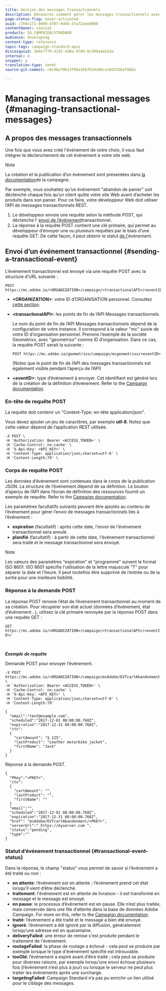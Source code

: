 ```yaml
---
title: Gestion des messages transactionnels
description: Découvrez comment gérer les messages transactionnels avec les API.
page-status-flag: never-activated
uuid: c7b9c171-0409-4707-9d45-3fa72aee8008
contentOwner: sauviat
products: SG_CAMPAIGN/STANDARD
audience: developing
content-type: reference
topic-tags: campaign-standard-apis
discoiquuid: 304e7779-42d2-430a-9704-8c599a4eb1da
internal: n
snippet: y
translation-type: tm+mt
source-git-commit: c0c0be79613f99a15676343d8ce10d335baf968a

---
```



# Managing transactional messages {#managing-transactional-messages}

## A propos des messages transactionnels

Une fois que vous avez créé l'événement de votre choix, il vous faut intégrer le déclenchement de cet événement à votre site web.

>[!NOTE]
>
>La création et la publication d’un événement sont présentées dans <a href="https://helpx.adobe.com/campaign/standard/administration/using/configuring-transactional-messaging.html">la documentation</a>de la campagne.

Par exemple, vous souhaitez qu’un événement "abandon de panier" soit déclenché chaque fois qu’un client quitte votre site Web avant d’acheter les produits dans son panier. Pour ce faire, votre développeur Web doit utiliser l’API de messages transactionnels REST.

1. Le développeur envoie une requête selon la méthode POST, qui déclenche l’ [envoi de l’événement](#sending-a-transactional-event)transactionnel.
1. La réponse à la requête POST contient une clé primaire, qui permet au développeur d’envoyer une ou plusieurs requêtes par le biais d’une requête GET. De cette façon, il peut obtenir le statut [de l'](#transactional-event-status)événement.

## Envoi d’un événement transactionnel {#sending-a-transactional-event}

L’événement transactionnel est envoyé via une requête POST avec la structure d’URL suivante :

```
POST https://mc.adobe.io/<ORGANIZATION>/campaign/<transactionalAPI>/<eventID>
```

* **&lt;ORGANIZATION&gt;**: votre ID d’ORGANISATION personnel. Consultez [cette section](../../api/using/must-read.md).

* **&lt;transactionalAPI&gt;**: les points de fin de l’API Messages transactionnels.

   Le nom du point de fin de l’API Messages transactionnels dépend de la configuration de votre instance. Il correspond à la valeur "mc" suivie de votre ID d’organisation personnel. Prenons l’exemple de la société Geometrixx, avec "geometrixx" comme ID d’organisation. Dans ce cas, la requête POST serait la suivante :

   `POST https://mc.adobe.io/geometrixx/campaign/mcgeometrixx/<eventID>`

   (Notez que le point de fin de l’API des messages transactionnels est également visible pendant l’aperçu de l’API)

* **&lt;eventID&gt;**: type d’événement à envoyer. Cet identifiant est généré lors de la création de la définition d’événement. Refer to the [Campaign documentation](https://helpx.adobe.com/campaign/standard/administration/using/configuring-transactional-messaging.html).

### En-tête de requête POST

La requête doit contenir un "Content-Type: en-tête application/json".

Vous devez ajouter un jeu de caractères, par exemple **utf-8**. Notez que cette valeur dépend de l’application REST utilisée.

```
-X POST \
-H 'Authorization: Bearer <ACCESS_TOKEN>' \
-H 'Cache-Control: no-cache' \
-H 'X-Api-Key: <API_KEY>' \
-H 'Content-Type: application/json;charset=utf-8' \
-H 'Content-Length:79' \
```

### Corps de requête POST

Les données d’événement sont contenues dans le corps de la publication JSON. La structure de l’événement dépend de sa définition. Le bouton d’aperçu de l’API dans l’écran de définition des ressources fournit un exemple de requête. Refer to the [Campaign documentation](https://helpx.adobe.com/campaign/standard/administration/using/configuring-transactional-messaging.html).

Les paramètres facultatifs suivants peuvent être ajoutés au contenu de l’événement pour gérer l’envoi de messages transactionnels liés à l’événement :

* **expiration** (facultatif) : après cette date, l'envoi de l'événement transactionnel sera annulé.
* **planifié** (facultatif) : à partir de cette date, l'événement transactionnel sera traité et le message transactionnel sera envoyé.

>[!NOTE]
>
>Les valeurs des paramètres "expiration" et "programmé" suivent le format ISO 8601. ISO 8601 spécifie l'utilisation de la lettre majuscule "T" pour séparer la date et l'heure. Il peut toutefois être supprimé de l’entrée ou de la sortie pour une meilleure lisibilité.

### Réponse à la demande POST

La réponse POST renvoie l’état de l’événement transactionnel au moment de sa création. Pour récupérer son état actuel (données d’événement, état d’événement...), utilisez la clé primaire renvoyée par la réponse POST dans une requête GET :

`GET https://mc.adobe.io/<ORGANIZATION>/campaign/<transactionalAPI>/<eventID>/`

<br/>

***Exemple de requête***

Demande POST pour envoyer l’événement.

```
-X POST https://mc.adobe.io/<ORGANIZATION>/campaign/mcAdobe/EVTcartAbandonment \
-H 'Authorization: Bearer <ACCESS_TOKEN>' \
-H 'Cache-Control: no-cache' \
-H 'X-Api-Key: <API_KEY>' \
-H 'Content-Type: application/json;charset=utf-8' \
-H 'Content-Length:79'

{
  "email":"test@example.com",
  "scheduled":"2017-12-01 08:00:00.768Z",
  "expiration":"2017-12-31 08:00:00.768Z",
  "ctx":
  {
    "cartAmount": "$ 125",
    "lastProduct": "Leather motorbike jacket",
    "firstName": "Jack"
  }
}
```

Réponse à la demande POST.

```
{
  "PKey":"<PKEY>",
  "ctx":
  {
    "cartAmount": "",
    "lastProduct": "",
    "firstName": ""
  }
  "email":"",
  "scheduled":"2017-12-01 08:00:00.768Z",
  "expiration":"2017-12-31 08:00:00.768Z",
  "href": "mcAdobe/EVTcartAbandonment/<PKEY>",
  "serverUrl":" https://myserver.com ",
  "status":"pending",
  "type":""
}
```

### Statut d’événement transactionnel {#transactional-event-status}

Dans la réponse, le champ "status" vous permet de savoir si l’événement a été traité ou non :

* **en attente**: l’événement est en attente ; l’événement prend cet état lorsqu’il vient d’être déclenché.
* **traitement**: l'événement est en attente de livraison - il est transformé en message et le message est envoyé.
* **en pause**: le processus d’événement est en pause. Elle n’est plus traitée, mais conservée dans une file d’attente dans la base de données Adobe Campaign. For more on this, refer to the [Campaign documentation](https://helpx.adobe.com/campaign/standard/channels/using/event-transactional-messages.html#unpublishing-a-transactional-message).
* **traité**: l’événement a été traité et le message a bien été envoyé.
* **ignoré**: l’événement a été ignoré par la diffusion, généralement lorsqu’une adresse est en quarantaine.
* **deliveryFailed**: une erreur de remise s'est produite pendant le traitement de l'événement.
* **routageFailed**: la phase de routage a échoué - cela peut se produire par exemple lorsque le type d'événement spécifié est introuvable.
* **tooOld**: l’événement a expiré avant d’être traité ; cela peut se produire pour diverses raisons, par exemple lorsqu’une envoi échoue plusieurs fois (l’événement n’est plus à jour) ou lorsque le serveur ne peut plus traiter les événements après une surcharge.
* **targetingFailed**: Campaign Standard n’a pas pu enrichir un lien utilisé pour le ciblage des messages.
